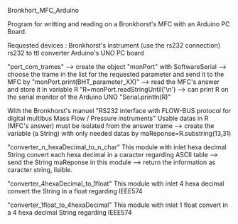 Bronkhort_MFC_Arduino

Program for writting and reading on a Bronkhorst's MFC with an Arduino PC Board.

Requested devices :
Bronkhorst's instrument (use the rs232 connection)
rs232 to ttl converter
Arduino's UNO PC board

"port_com_trames" 
--> create the object "monPort" with SoftwareSerial
--> choose the trame in the list for the requested parameter and send it to the MFC by "monPort.print(BHT_parameter_XX)"
--> read the MFC's answer and store it in variable R "R=monPort.readStringUntil('\n')
--> can print R on the serial monitor of the Arduino UNO "Serial.println(R)"

With the Bronkhorst's manuel "RS232 interface with FLOW-BUS protocol for digital multibus Mass Flow / Pressure instruments"
Usable datas in R (MFC's answer) must be isolated from the answer trame
--> create the variable (a String) with only needed datas by maReponse=R.substring(13,31)

"converter_n_hexaDecimal_to_n_char"
This module with inlet hexa decimal String convert each hexa decimal in a caracter regarding ASCII table
--> send the String maReponse in this module
--> return the information as caracter string, lisible.

"converter_4hexaDecimal_to_1float"
This module with inlet 4 hexa decimal convert the String in a float regarding IEEE574

"converter_1float_to_4hexaDecimal"
This module with inlet 1 float convert in a 4 hexa decimal String regarding IEEE574